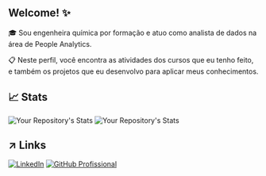 ## Welcome! :sparkles:
🎓 Sou engenheira química por formação e atuo como analista de dados na área de People Analytics.

📋 Neste perfil, você encontra as atividades dos cursos que eu tenho feito, e também os projetos que eu desenvolvo para aplicar meus conhecimentos.

## 📈 Stats
 
![Your Repository's Stats](https://github-readme-stats.vercel.app/api?username=leticiafaria7&show_icons=true&theme=omni&card_width=1000px) ![Your Repository's Stats](https://github-readme-stats.vercel.app/api/top-langs/?username=leticiafaria7&theme=omni&layout=compact&card_width=950px)

## ↗️ Links
[![LinkedIn](https://img.shields.io/badge/linkedin-0A66C2?style=for-the-badge&logo=LinkedIn&logoColor=white)](https://www.linkedin.com/in/leticiaemanuellafaria/) [![GitHub Profissional](https://img.shields.io/badge/github_profissional-282828?style=for-the-badge&logo=GitHub&logoColor=white)](https://www.github.com/leticiafaria26)
